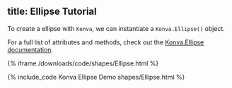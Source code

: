 title: Ellipse Tutorial
---

To create a ellipse with `Konva`, we can instantiate a `Konva.Ellipse()` object.

For a full list of attributes and methods, check out the [Konva.Ellipse documentation](http://konvajs.github.io/api/Konva.Ellipse.html).

{% iframe /downloads/code/shapes/Ellipse.html %}

{% include_code Konva Ellipse Demo shapes/Ellipse.html %}


